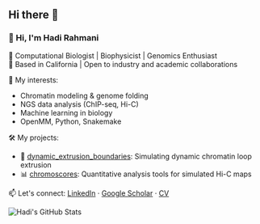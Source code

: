 ## Hi there 👋

<!--
**hrahmanin/hrahmanin** is a ✨ _special_ ✨ repository because its `README.md` (this file) appears on your GitHub profile.

Here are some ideas to get you started:

- 🔭 I’m currently working on ...
- 🌱 I’m currently learning ...
- 👯 I’m looking to collaborate on ...
- 🤔 I’m looking for help with ...
- 💬 Ask me about ...
- 📫 How to reach me: ...
- 😄 Pronouns: ...
- ⚡ Fun fact: ...
-->
### 👋 Hi, I'm Hadi Rahmani

🔬 Computational Biologist | Biophysicist | Genomics Enthusiast  
📍 Based in California | Open to industry and academic collaborations

🧠 My interests:
- Chromatin modeling & genome folding
- NGS data analysis (ChIP-seq, Hi-C)
- Machine learning in biology
- OpenMM, Python, Snakemake

🛠 My projects:
- 🔁 [dynamic_extrusion_boundaries](https://github.com/hrahmani/dynamic_extrusion_boundaries): Simulating dynamic chromatin loop extrusion
- 📊 [chromoscores](https://github.com/hrahmani/chromoscores): Quantitative analysis tools for simulated Hi-C maps

📫 Let's connect:
[LinkedIn](https://linkedin.com/in/YOURNAME) · [Google Scholar](#) · [CV](#)

![Hadi's GitHub Stats](https://github-readme-stats.vercel.app/api?username=hrahmani&show_icons=true&theme=default)
